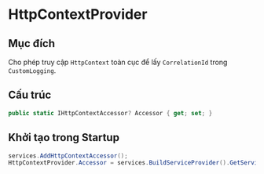 # HttpContextProvider

## Mục đích
Cho phép truy cập `HttpContext` toàn cục để lấy `CorrelationId` trong `CustomLogging`.

## Cấu trúc
```csharp
public static IHttpContextAccessor? Accessor { get; set; }
```

## Khởi tạo trong Startup
```csharp
services.AddHttpContextAccessor();
HttpContextProvider.Accessor = services.BuildServiceProvider().GetService<IHttpContextAccessor>();
```